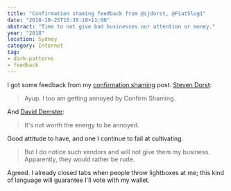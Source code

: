 ```yaml
---
title: "Confirmation shaming feedback from @sjdorst, @FiatSlug1"
date: "2018-10-25T16:38:18+11:00"
abstract: "Time to not give bad businesses our attention or money."
year: "2018"
location: Sydney
category: Internet
tag:
- dark-patterns
- feedback
---
```

I got some feedback from my [confirmation shaming] post. [Steven Dorst]\:

> Ayup. I too am getting annoyed by Confirm Shaming. 

And [David Demster]\:

> It's not worth the energy to be annoyed.

Good attitude to have, and one I continue to fail at cultivating.

> But I do notice such vendors and will not give them my business. Apparently, they would rather be rude.

Agreed. I already closed tabs when people throw lightboxes at me; this kind of language will guarantee I'll vote with my wallet.

[confirmation shaming]: https://rubenerd.com/confirm-shaming/
[Steven Dorst]: https://twitter.com/sjdorst/status/1054746756565487616
[David Demster]: https://twitter.com/FiatSlug1/status/1054762328544014336

